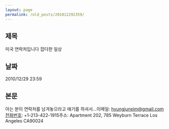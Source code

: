 ```yaml
---
layout: page
permalink: /old_posts/201012292359/
---
```


## 제목
미국 연락처입니다 잡다한 일상

## 날짜
2010/12/29 23:59

## 본문
아는 분이 연락처를 남겨놓으라고 얘기를 하셔서...이메일: hyungjuneim@gmail.com전화번호: +1-213-422-1915주소: Apartment 202, 785 Weyburn Terrace Los Angeles CA90024